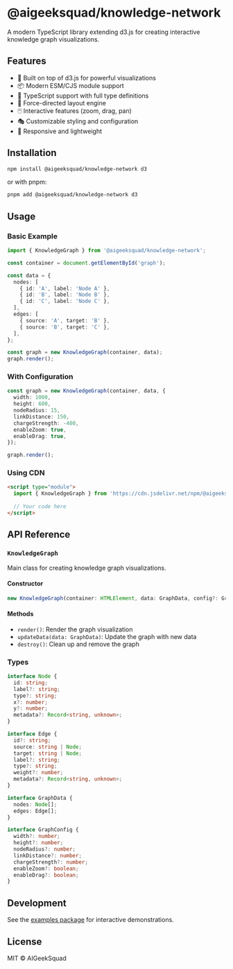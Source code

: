# @aigeeksquad/knowledge-network

A modern TypeScript library extending d3.js for creating interactive knowledge graph visualizations.

## Features

- 🎨 Built on top of d3.js for powerful visualizations
- 📦 Modern ESM/CJS module support
- 🔧 TypeScript support with full type definitions
- 🎯 Force-directed layout engine
- 🖱️ Interactive features (zoom, drag, pan)
- 🎭 Customizable styling and configuration
- 📱 Responsive and lightweight

## Installation

```bash
npm install @aigeeksquad/knowledge-network d3
```

or with pnpm:

```bash
pnpm add @aigeeksquad/knowledge-network d3
```

## Usage

### Basic Example

```typescript
import { KnowledgeGraph } from '@aigeeksquad/knowledge-network';

const container = document.getElementById('graph');

const data = {
  nodes: [
    { id: 'A', label: 'Node A' },
    { id: 'B', label: 'Node B' },
    { id: 'C', label: 'Node C' },
  ],
  edges: [
    { source: 'A', target: 'B' },
    { source: 'B', target: 'C' },
  ],
};

const graph = new KnowledgeGraph(container, data);
graph.render();
```

### With Configuration

```typescript
const graph = new KnowledgeGraph(container, data, {
  width: 1000,
  height: 600,
  nodeRadius: 15,
  linkDistance: 150,
  chargeStrength: -400,
  enableZoom: true,
  enableDrag: true,
});

graph.render();
```

### Using CDN

```html
<script type="module">
  import { KnowledgeGraph } from 'https://cdn.jsdelivr.net/npm/@aigeeksquad/knowledge-network/+esm';
  
  // Your code here
</script>
```

## API Reference

### `KnowledgeGraph`

Main class for creating knowledge graph visualizations.

#### Constructor

```typescript
new KnowledgeGraph(container: HTMLElement, data: GraphData, config?: GraphConfig)
```

#### Methods

- `render()`: Render the graph visualization
- `updateData(data: GraphData)`: Update the graph with new data
- `destroy()`: Clean up and remove the graph

### Types

```typescript
interface Node {
  id: string;
  label?: string;
  type?: string;
  x?: number;
  y?: number;
  metadata?: Record<string, unknown>;
}

interface Edge {
  id?: string;
  source: string | Node;
  target: string | Node;
  label?: string;
  type?: string;
  weight?: number;
  metadata?: Record<string, unknown>;
}

interface GraphData {
  nodes: Node[];
  edges: Edge[];
}

interface GraphConfig {
  width?: number;
  height?: number;
  nodeRadius?: number;
  linkDistance?: number;
  chargeStrength?: number;
  enableZoom?: boolean;
  enableDrag?: boolean;
}
```

## Development

See the [examples package](../examples) for interactive demonstrations.

## License

MIT © AIGeekSquad

